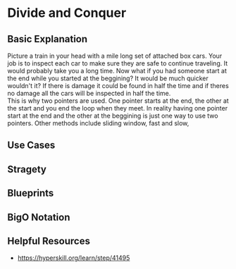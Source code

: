 # Divide and Conquer

## Basic Explanation
Picture a train in your head with a mile long set of attached box cars. Your job is to inspect each car to make sure they are safe to continue traveling. It would probably take you a long time. Now what if you had someone start at the end while you started at the beggining? It would be much quicker wouldn't it? If there is damage it could be found in half the time and if theres no damage all the cars will be inspected in half the time.
<br>
This is why two pointers are used. One pointer starts at the end, the other at the start and you end the loop when they meet. In reality having one pointer start at the end and the other at the beggining is just one way to use two pointers. Other methods include sliding window, fast and slow,

## Use Cases

## Stragety

## Blueprints

## BigO Notation

## Helpful Resources
- https://hyperskill.org/learn/step/41495
